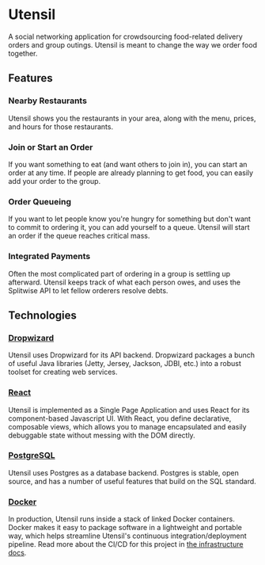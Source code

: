 # Utensil
A social networking application for crowdsourcing food-related delivery orders and group outings. Utensil is meant to change the way we order food together.

## Features

### Nearby Restaurants
Utensil shows you the restaurants in your area, along with the menu, prices, and hours for those restaurants.

### Join or Start an Order
If you want something to eat (and want others to join in), you can start an order at any time. If people are already planning to get food, you can easily add your order to the group.

### Order Queueing
If you want to let people know you're hungry for something but don't want to commit to ordering it, you can add yourself to a queue. Utensil will start an order if the queue reaches critical mass.

### Integrated Payments
Often the most complicated part of ordering in a group is settling up afterward. Utensil keeps track of what each person owes, and uses the Splitwise API to let fellow orderers resolve debts.

## Technologies

### [Dropwizard](http://www.dropwizard.io/1.0.5/docs/)
Utensil uses Dropwizard for its API backend. Dropwizard packages a bunch of useful Java libraries (Jetty, Jersey, Jackson, JDBI, etc.) into a robust toolset for creating web services.

### [React](https://facebook.github.io/react/)
Utensil is implemented as a Single Page Application and uses React for its component-based Javascript UI. With React, you define declarative, composable views, which allows you to manage encapsulated and easily debuggable state without messing with the DOM directly.

### [PostgreSQL](https://www.postgresql.org/)
Utensil uses Postgres as a database backend. Postgres is stable, open source, and has a number of useful features that build on the SQL standard.

### [Docker](https://www.docker.com/what-docker)
In production, Utensil runs inside a stack of linked Docker containers. Docker makes it easy to package software in a lightweight and portable way, which helps streamline Utensil's continuous integration/deployment pipeline. Read more about the CI/CD for this project in [the infrastructure docs](./infrastructure.md).

